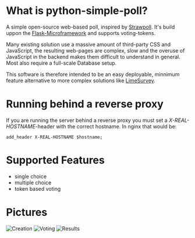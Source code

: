 # What is python-simple-poll?
A simple open-source web-based poll, inspired by [Strawpoll](https://www.strawpoll.me/). It's build uppon the [Flask-Microframework](http://flask.pocoo.org/) and supports voting-tokens.

Many existing solution use a massive amount of third-party CSS and JavaScript, the resulting web-pages are complex, slow and the overuse of JavaScript in the backend makes them difficult to understand in general. Most also require a full-scale Database setup.

This software is therefore intended to be an easy deployable, minnimum feature alternative to more complex solutions like [LimeSurvey](https://www.limesurvey.org).

# Running behind a reverse proxy
If you are running the server behind a reverse proxy you must set a *X-REAL-HOSTNAME*-header with the correct hostname. In nginx that would be:

    add_header X-REAL-HOSTNAME $hostname;

# Supported Features
* single choice
* multiple choice
* token based voting

# Pictures
![Creation](https://media.atlantishq.de/pollCreate.png)
![Voting](https://media.atlantishq.de/pollVote.png)
![Results](https://media.atlantishq.de/pollResults.png)
